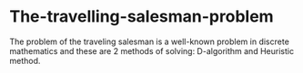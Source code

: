 # The-travelling-salesman-problem
The problem of the traveling salesman is a well-known problem in discrete mathematics and these are 2 methods of solving: D-algorithm and Heuristic method.
